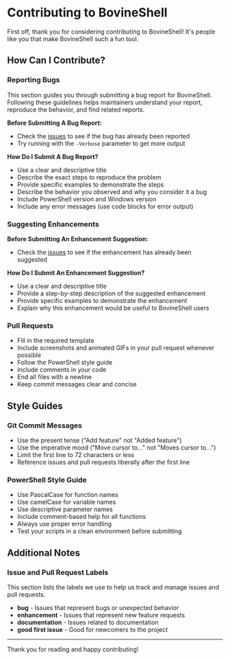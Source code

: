 # Contributing to BovineShell

First off, thank you for considering contributing to BovineShell! It's people like you that make BovineShell such a fun tool.

## How Can I Contribute?

### Reporting Bugs

This section guides you through submitting a bug report for BovineShell. Following these guidelines helps maintainers understand your report, reproduce the behavior, and find related reports.

**Before Submitting A Bug Report:**
- Check the [issues](https://github.com/yourusername/BovineShell/issues) to see if the bug has already been reported
- Try running with the `-Verbose` parameter to get more output

**How Do I Submit A Bug Report?**
- Use a clear and descriptive title
- Describe the exact steps to reproduce the problem
- Provide specific examples to demonstrate the steps
- Describe the behavior you observed and why you consider it a bug
- Include PowerShell version and Windows version
- Include any error messages (use code blocks for error output)

### Suggesting Enhancements

**Before Submitting An Enhancement Suggestion:**
- Check the [issues](https://github.com/yourusername/BovineShell/issues) to see if the enhancement has already been suggested

**How Do I Submit An Enhancement Suggestion?**
- Use a clear and descriptive title
- Provide a step-by-step description of the suggested enhancement
- Provide specific examples to demonstrate the enhancement
- Explain why this enhancement would be useful to BovineShell users

### Pull Requests

- Fill in the required template
- Include screenshots and animated GIFs in your pull request whenever possible
- Follow the PowerShell style guide
- Include comments in your code
- End all files with a newline
- Keep commit messages clear and concise

## Style Guides

### Git Commit Messages

- Use the present tense ("Add feature" not "Added feature")
- Use the imperative mood ("Move cursor to..." not "Moves cursor to...")
- Limit the first line to 72 characters or less
- Reference issues and pull requests liberally after the first line

### PowerShell Style Guide

- Use PascalCase for function names
- Use camelCase for variable names
- Use descriptive parameter names
- Include comment-based help for all functions
- Always use proper error handling
- Test your scripts in a clean environment before submitting

## Additional Notes

### Issue and Pull Request Labels

This section lists the labels we use to help us track and manage issues and pull requests.

* **bug** - Issues that represent bugs or unexpected behavior
* **enhancement** - Issues that represent new feature requests
* **documentation** - Issues related to documentation
* **good first issue** - Good for newcomers to the project

---

Thank you for reading and happy contributing!
